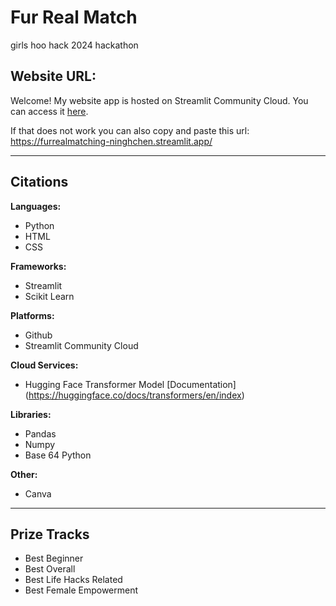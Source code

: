 # Fur Real Match
girls hoo hack 2024 hackathon

## Website URL:
Welcome! My website app is hosted on Streamlit Community Cloud.
You can access it [here](https://furrealmatching-ninghchen.streamlit.app/).

If that does not work you can also copy and paste this url: https://furrealmatching-ninghchen.streamlit.app/

---
## Citations
**Languages:**
- Python
- HTML
- CSS

**Frameworks:**
- Streamlit
- Scikit Learn

**Platforms:**
- Github
- Streamlit Community Cloud

**Cloud Services:**
- Hugging Face Transformer Model [Documentation] (https://huggingface.co/docs/transformers/en/index)

**Libraries:**
- Pandas
- Numpy
- Base 64 Python

**Other:**
- Canva
  
---
## Prize Tracks
- Best Beginner
- Best Overall
- Best Life Hacks Related
- Best Female Empowerment
